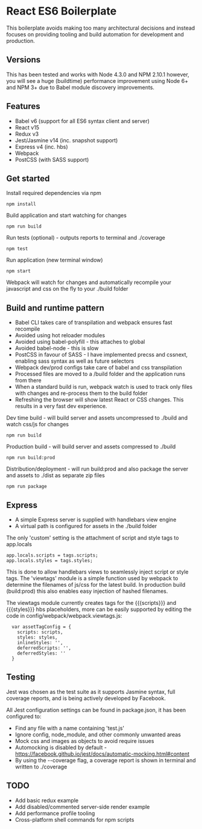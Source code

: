 
# React ES6 Boilerplate

This boilerplate avoids making too many architectural decisions and instead focuses on providing tooling and build automation for development and production.


## Versions

This has been tested and works with Node 4.3.0 and NPM 2.10.1 however, you will see a huge (buildtime) performance improvement using Node 6+ and NPM 3+ due to Babel module discovery improvements.


## Features

 - Babel v6 (support for all ES6 syntax client and server)
 - React v15
 - Redux v3
 - Jest/Jasmine v14 (inc. snapshot support)
 - Express v4 (inc. hbs)
 - Webpack
 - PostCSS (with SASS support)


## Get started

Install required dependencies via npm 
```
npm install
```
Build application and start watching for changes
```
npm run build
```
Run tests (optional) - outputs reports to terminal and ./coverage 
```
npm test
```
Run application (new terminal window)
```
npm start 
```

Webpack will watch for changes and automatically recompile your javascript and css on the fly to your ./build folder


## Build and runtime pattern

- Babel CLI takes care of transpilation and webpack ensures fast recompile 
- Avoided using hot reloader modules
- Avoided using babel-polyfill - this attaches to global
- Avoided babel-node - this is slow 
- PostCSS in favour of SASS - I have implemented precss and cssnext, enabling sass syntax as well as future selectors
- Webpack dev/prod configs take care of babel and css transpilation 
- Processed files are moved to a <root>/build folder and the application runs from there
- When a standard build is run, webpack watch is used to track only files with changes and re-process them to the build folder
- Refreshing the browser will show latest React or CSS changes. This results in a very fast dev experience.


Dev time build - will build server and assets uncompressed to ./build and watch css/js for changes 
```
npm run build
```
Production build - will build server and assets compressed to ./build
```
npm run build:prod
```
Distribution/deployment - will run build:prod and also package the server and assets to ./dist as separate zip files 
```
npm run package
```


## Express

- A simple Express server is supplied with handlebars view engine 
- A virtual path is configured for assets in the ./build folder

The only 'custom' setting is the attachment of script and style tags to app.locals

```
app.locals.scripts = tags.scripts;
app.locals.styles = tags.styles;
```
This is done to allow handlebars views to seamlessly inject script or style tags. The 'viewtags' module is a simple function used by webpack to determine the filenames of js/css for the latest build.
In production build (build:prod) this also enables easy injection of hashed filenames.

The viewtags module currently creates tags for the {{{scripts}}} and {{{styles}}} hbs placeholders, more can be easily supported by editing the code in config/webpack/webpack.viewtags.js:

```
  var assetTagConfig = {
    scripts: scripts,  
    styles: styles,
    inlineStyles: '',
    deferredScripts: '',
    deferredStyles: ''
  }
```


## Testing

Jest was chosen as the test suite as it supports Jasmine syntax, full coverage reports, and is being actively developed by Facebook.

All Jest configuration settings can be found in package.json, it has been configured to:

- Find any file with a name containing 'test.js'
- Ignore config, node_module, and other commonly unwanted areas
- Mock css and images as objects to avoid require issues
- Automocking is disabled by default - https://facebook.github.io/jest/docs/automatic-mocking.html#content 
- By using the --coverage flag, a coverage report is shown in terminal and written to <root>./coverage


## TODO

- Add basic redux example
- Add disabled/commented server-side render example
- Add performance profile tooling
- Cross-platform shell commands for npm scripts